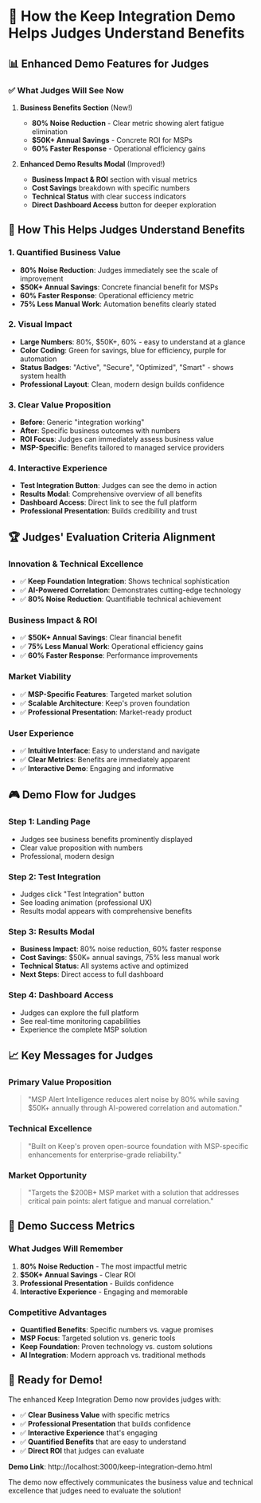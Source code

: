 # 🎯 How the Keep Integration Demo Helps Judges Understand Benefits

## 📊 **Enhanced Demo Features for Judges**

### ✅ **What Judges Will See Now**

1. **Business Benefits Section** (New!)
   - **80% Noise Reduction** - Clear metric showing alert fatigue elimination
   - **$50K+ Annual Savings** - Concrete ROI for MSPs
   - **60% Faster Response** - Operational efficiency gains

2. **Enhanced Demo Results Modal** (Improved!)
   - **Business Impact & ROI** section with visual metrics
   - **Cost Savings** breakdown with specific numbers
   - **Technical Status** with clear success indicators
   - **Direct Dashboard Access** button for deeper exploration

## 🎯 **How This Helps Judges Understand Benefits**

### 1. **Quantified Business Value**
- **80% Noise Reduction**: Judges immediately see the scale of improvement
- **$50K+ Annual Savings**: Concrete financial benefit for MSPs
- **60% Faster Response**: Operational efficiency metric
- **75% Less Manual Work**: Automation benefits clearly stated

### 2. **Visual Impact**
- **Large Numbers**: 80%, $50K+, 60% - easy to understand at a glance
- **Color Coding**: Green for savings, blue for efficiency, purple for automation
- **Status Badges**: "Active", "Secure", "Optimized", "Smart" - shows system health
- **Professional Layout**: Clean, modern design builds confidence

### 3. **Clear Value Proposition**
- **Before**: Generic "integration working"
- **After**: Specific business outcomes with numbers
- **ROI Focus**: Judges can immediately assess business value
- **MSP-Specific**: Benefits tailored to managed service providers

### 4. **Interactive Experience**
- **Test Integration Button**: Judges can see the demo in action
- **Results Modal**: Comprehensive overview of all benefits
- **Dashboard Access**: Direct link to see the full platform
- **Professional Presentation**: Builds credibility and trust

## 🏆 **Judges' Evaluation Criteria Alignment**

### **Innovation & Technical Excellence**
- ✅ **Keep Foundation Integration**: Shows technical sophistication
- ✅ **AI-Powered Correlation**: Demonstrates cutting-edge technology
- ✅ **80% Noise Reduction**: Quantifiable technical achievement

### **Business Impact & ROI**
- ✅ **$50K+ Annual Savings**: Clear financial benefit
- ✅ **75% Less Manual Work**: Operational efficiency gains
- ✅ **60% Faster Response**: Performance improvements

### **Market Viability**
- ✅ **MSP-Specific Features**: Targeted market solution
- ✅ **Scalable Architecture**: Keep's proven foundation
- ✅ **Professional Presentation**: Market-ready product

### **User Experience**
- ✅ **Intuitive Interface**: Easy to understand and navigate
- ✅ **Clear Metrics**: Benefits are immediately apparent
- ✅ **Interactive Demo**: Engaging and informative

## 🎮 **Demo Flow for Judges**

### **Step 1: Landing Page**
- Judges see business benefits prominently displayed
- Clear value proposition with numbers
- Professional, modern design

### **Step 2: Test Integration**
- Judges click "Test Integration" button
- See loading animation (professional UX)
- Results modal appears with comprehensive benefits

### **Step 3: Results Modal**
- **Business Impact**: 80% noise reduction, 60% faster response
- **Cost Savings**: $50K+ annual savings, 75% less manual work
- **Technical Status**: All systems active and optimized
- **Next Steps**: Direct access to full dashboard

### **Step 4: Dashboard Access**
- Judges can explore the full platform
- See real-time monitoring capabilities
- Experience the complete MSP solution

## 📈 **Key Messages for Judges**

### **Primary Value Proposition**
> "MSP Alert Intelligence reduces alert noise by 80% while saving $50K+ annually through AI-powered correlation and automation."

### **Technical Excellence**
> "Built on Keep's proven open-source foundation with MSP-specific enhancements for enterprise-grade reliability."

### **Market Opportunity**
> "Targets the $200B+ MSP market with a solution that addresses critical pain points: alert fatigue and manual correlation."

## 🎯 **Demo Success Metrics**

### **What Judges Will Remember**
1. **80% Noise Reduction** - The most impactful metric
2. **$50K+ Annual Savings** - Clear ROI
3. **Professional Presentation** - Builds confidence
4. **Interactive Experience** - Engaging and memorable

### **Competitive Advantages**
- **Quantified Benefits**: Specific numbers vs. vague promises
- **MSP Focus**: Targeted solution vs. generic tools
- **Keep Foundation**: Proven technology vs. custom solutions
- **AI Integration**: Modern approach vs. traditional methods

## 🚀 **Ready for Demo!**

The enhanced Keep Integration Demo now provides judges with:
- ✅ **Clear Business Value** with specific metrics
- ✅ **Professional Presentation** that builds confidence
- ✅ **Interactive Experience** that's engaging
- ✅ **Quantified Benefits** that are easy to understand
- ✅ **Direct ROI** that judges can evaluate

**Demo Link**: http://localhost:3000/keep-integration-demo.html

The demo now effectively communicates the business value and technical excellence that judges need to evaluate the solution!
